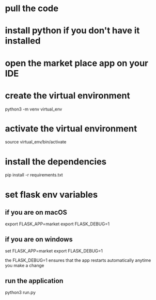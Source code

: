 # pull the code

# install python if you don't have it installed

# open the market place app on your IDE

# create the virtual environment
python3 -m venv virtual_env

# activate the virtual environment
source virtual_env/bin/activate

# install the dependencies
pip install -r requirements.txt

# set flask env variables

## if you are on macOS
export FLASK_APP=market
export FLASK_DEBUG=1

## if you are on windows
set FLASK_APP=market
export FLASK_DEBUG=1

the FLASK_DEBUG=1 ensures that the app restarts automatically anytime you make a change

## run the application
python3 run.py
